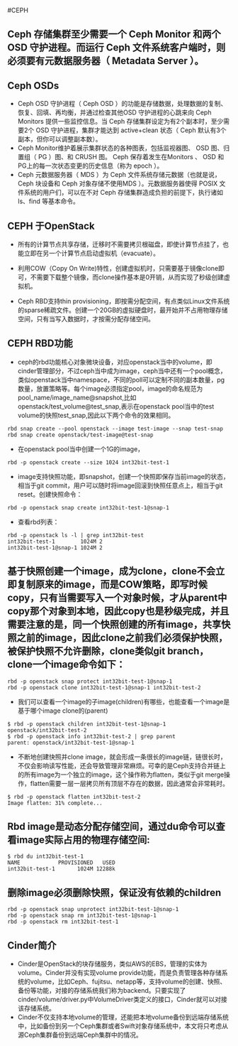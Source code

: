 #CEPH

##  Ceph 存储集群至少需要一个 Ceph Monitor 和两个 OSD 守护进程。而运行 Ceph 文件系统客户端时，则必须要有元数据服务器（ Metadata Server ）。

## Ceph OSDs

* Ceph OSD 守护进程（ Ceph OSD ）的功能是存储数据，处理数据的复制、恢复、回填、再均衡，并通过检查其他OSD 守护进程的心跳来向 Ceph Monitors 提供一些监控信息。当 Ceph 存储集群设定为有2个副本时，至少需要2个 OSD 守护进程，集群才能达到 active+clean 状态（ Ceph 默认有3个副本，但你可以调整副本数）。
* Ceph Monitor维护着展示集群状态的各种图表，包括监视器图、 OSD 图、归置组（ PG ）图、和 CRUSH 图。 Ceph 保存着发生在Monitors 、 OSD 和 PG上的每一次状态变更的历史信息（称为 epoch ）。
*  Ceph 元数据服务器（ MDS ）为 Ceph 文件系统存储元数据（也就是说，Ceph 块设备和 Ceph 对象存储不使用MDS ）。元数据服务器使得 POSIX 文件系统的用户们，可以在不对 Ceph 存储集群造成负担的前提下，执行诸如 ls、find 等基本命令。

## CEPH 于OpenStack
* 所有的计算节点共享存储，迁移时不需要拷贝根磁盘，即使计算节点挂了，也能立即在另一个计算节点启动虚拟机（evacuate）。

* 利用COW（Copy On Write)特性，创建虚拟机时，只需要基于镜像clone即可，不需要下载整个镜像，而clone操作基本是0开销，从而实现了秒级创建虚拟机。

* Ceph RBD支持thin provisioning，即按需分配空间，有点类似Linux文件系统的sparse稀疏文件。创建一个20GB的虚拟硬盘时，最开始并不占用物理存储空间，只有当写入数据时，才按需分配存储空间。

## CEPH RBD功能
* ceph的rbd功能核心对象微块设备，对应openstack当中的volume，即cinder管理部分，不过ceph当中成为image，ceph当中还有一个pool概念，类似openstack当中namespace，不同的poll可以定制不同的副本数量，pg数量，放置策略等。每个image必须指定pool，image的命名规范为pool_name/image_name@snapshot,比如openstack/test_volume@test_snap,表示在openstack pool当中的test volume的快照test_snap,因此以下两个命令的效果相同。<br>
```shell
rbd snap create --pool openstack --image test-image --snap test-snap
rbd snap create openstack/test-image@test-snap
```

* 在openstack pool当中创建一个1G的image，
```shell
rbd -p openstack create --size 1024 int32bit-test-1
```
* image支持快照功能，即snapshot，创建一个快照即保存当前image的状态，相当于git commit，用户可以随时将image回滚到快照任意点上，相当于git reset。创建快照命令：
```shell
rbd -p openstack snap create int32bit-test-1@snap-1
```
* 查看rbd列表：

```shell
rbd -p openstack ls -l | grep int32bit-test
int32bit-test-1        1024M 2
int32bit-test-1@snap-1 1024M 2
```

## 基于快照创建一个image，成为clone，clone不会立即复制原来的image，而是COW策略，即写时候copy，只有当需要写入一个对象时候，才从parent中copy那个对象到本地，因此copy也是秒级完成，并且需要注意的是，同一个快照创建的所有image，共享快照之前的image，因此clone之前我们必须保护快照，被保护快照不允许删除，clone类似git branch，clone一个image命令如下：

```shell
rbd -p openstack snap protect int32bit-test-1@snap-1
rbd -p openstack clone int32bit-test-1@snap-1 int32bit-test-2
```

* 我们可以查看一个image的子image(children)有哪些，也能查看一个image是基于哪个image clone的(parent)

```shell
$ rbd -p openstack children int32bit-test-1@snap-1
openstack/int32bit-test-2
$ rbd -p openstack info int32bit-test-2 | grep parent
parent: openstack/int32bit-test-1@snap-1
```

* 不断地创建快照并clone image，就会形成一条很长的image链，链很长时，不仅会影响读写性能，还会导致管理非常麻烦。可幸的是Ceph支持合并链上的所有image为一个独立的image，这个操作称为flatten，类似于git merge操作，flatten需要一层一层拷贝所有顶层不存在的数据，因此通常会非常耗时。

```shell
$ rbd -p openstack flatten int32bit-test-2
Image flatten: 31% complete...
```
## Rbd image是动态分配存储空间，通过du命令可以查看image实际占用的物理存储空间:
```shell
$ rbd du int32bit-test-1
NAME            PROVISIONED   USED
int32bit-test-1       1024M 12288k
```
## 删除image必须删除快照，保证没有依赖的children
```shell
rbd -p openstack snap unprotect int32bit-test-1@snap-1
rbd -p openstack snap rm int32bit-test-1@snap-1
rbd -p openstack rm int32bit-test-1
```

## Cinder简介
* Cinder是OpenStack的块存储服务，类似AWS的EBS，管理的实体为volume。Cinder并没有实现volume provide功能，而是负责管理各种存储系统的volume，比如Ceph、fujitsu、netapp等，支持volume的创建、快照、备份等功能，对接的存储系统我们称为backend。只要实现了cinder/volume/driver.py中VolumeDriver类定义的接口，Cinder就可以对接该存储系统。
* Cinder不仅支持本地volume的管理，还能把本地volume备份到远端存储系统中，比如备份到另一个Ceph集群或者Swift对象存储系统中，本文将只考虑从源Ceph集群备份到远端Ceph集群中的情况。

